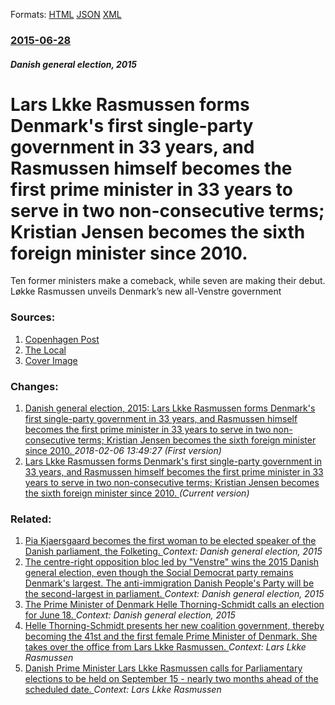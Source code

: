 
Formats: [HTML](/news/2015/06/28/lars-lokke-rasmussen-forms-denmark-s-first-single-party-government-in-33-years-and-rasmussen-himself-becomes-the-first-prime-minister-in-33.html)  [JSON](/news/2015/06/28/lars-lokke-rasmussen-forms-denmark-s-first-single-party-government-in-33-years-and-rasmussen-himself-becomes-the-first-prime-minister-in-33.json)  [XML](/news/2015/06/28/lars-lokke-rasmussen-forms-denmark-s-first-single-party-government-in-33-years-and-rasmussen-himself-becomes-the-first-prime-minister-in-33.xml)  

### [2015-06-28](/news/2015/06/28/index.md)

##### Danish general election, 2015
# Lars Lkke Rasmussen forms Denmark's first single-party government in 33 years, and Rasmussen himself becomes the first prime minister in 33 years to serve in two non-consecutive terms; Kristian Jensen becomes the sixth foreign minister since 2010. 

Ten former ministers make a comeback, while seven are making their debut. Løkke Rasmussen unveils Denmark’s new all-Venstre government


### Sources:

1. [Copenhagen Post](http://cphpost.dk/news/lokke-rasmussen-unveils-denmarks-new-all-venstre-government.html)
2. [The Local](http://www.thelocal.dk/20150628/here-is-denmarks-new-government)
2. [Cover Image](http://cphpost.dk/wp-content/themes/cphpostssb/images/logo.png)

### Changes:

1. [Danish general election, 2015: Lars Lkke Rasmussen forms Denmark's first single-party government in 33 years, and Rasmussen himself becomes the first prime minister in 33 years to serve in two non-consecutive terms; Kristian Jensen becomes the sixth foreign minister since 2010. ](/news/2015/06/28/danish-general-election-2015-lars-lokke-rasmussen-forms-denmark-s-first-single-party-government-in-33-years-and-rasmussen-himself-becomes.md) _2018-02-06 13:49:27 (First version)_
1. [Lars Lkke Rasmussen forms Denmark's first single-party government in 33 years, and Rasmussen himself becomes the first prime minister in 33 years to serve in two non-consecutive terms; Kristian Jensen becomes the sixth foreign minister since 2010. ](/news/2015/06/28/lars-lokke-rasmussen-forms-denmark-s-first-single-party-government-in-33-years-and-rasmussen-himself-becomes-the-first-prime-minister-in-33.md) _(Current version)_

### Related:

1. [Pia Kjaersgaard becomes the first woman to be elected speaker of the Danish parliament, the Folketing. ](/news/2015/07/3/pia-kja-rsgaard-becomes-the-first-woman-to-be-elected-speaker-of-the-danish-parliament-the-folketing.md) _Context: Danish general election, 2015_
2. [The centre-right opposition bloc led by "Venstre" wins the 2015 Danish general election, even though the Social Democrat party remains Denmark's largest. The anti-immigration Danish People's Party will be the second-largest in parliament. ](/news/2015/06/19/the-centre-right-opposition-bloc-led-by-venstre-wins-the-2015-danish-general-election-even-though-the-social-democrat-party-remains-denma.md) _Context: Danish general election, 2015_
3. [The Prime Minister of Denmark Helle Thorning-Schmidt calls an election for June 18. ](/news/2015/05/27/the-prime-minister-of-denmark-helle-thorning-schmidt-calls-an-election-for-june-18.md) _Context: Danish general election, 2015_
4. [Helle Thorning-Schmidt presents her new coalition government, thereby becoming the 41st and the first female Prime Minister of Denmark. She takes over the office from Lars Lkke Rasmussen. ](/news/2011/10/3/helle-thorning-schmidt-presents-her-new-coalition-government-thereby-becoming-the-41st-and-the-first-female-prime-minister-of-denmark-she.md) _Context: Lars Lkke Rasmussen_
5. [Danish Prime Minister Lars Lkke Rasmussen calls for Parliamentary elections to be held on September 15 - nearly two months ahead of the scheduled date. ](/news/2011/08/26/danish-prime-minister-lars-lokke-rasmussen-calls-for-parliamentary-elections-to-be-held-on-september-15-nearly-two-months-ahead-of-the-sch.md) _Context: Lars Lkke Rasmussen_
